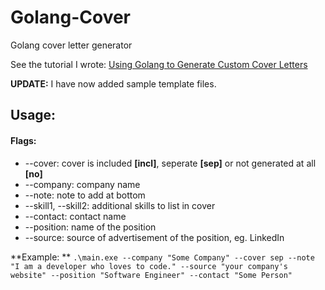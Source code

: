 # Golang-Cover
Golang cover letter generator

See the tutorial I wrote:
[Using Golang to Generate Custom Cover Letters](https://hauptj.com/2018/06/12/using-golang-to-generate-custom-cover-letters/)

**UPDATE:** I have now added sample template files.

## Usage:

#### Flags:
- --cover: cover is included **[incl]**, seperate **[sep]** or not generated at all **[no]**
- --company: company name
- --note: note to add at bottom
- --skill1, --skill2: additional skills to list in cover
- --contact: contact name
- --position: name of the position
- --source: source of advertisement of the position, eg. LinkedIn


**Example: ** ```.\main.exe --company "Some Company" --cover sep --note "I am a developer who loves to code." --source "your company's website" --position "Software Engineer" --contact "Some Person"```
